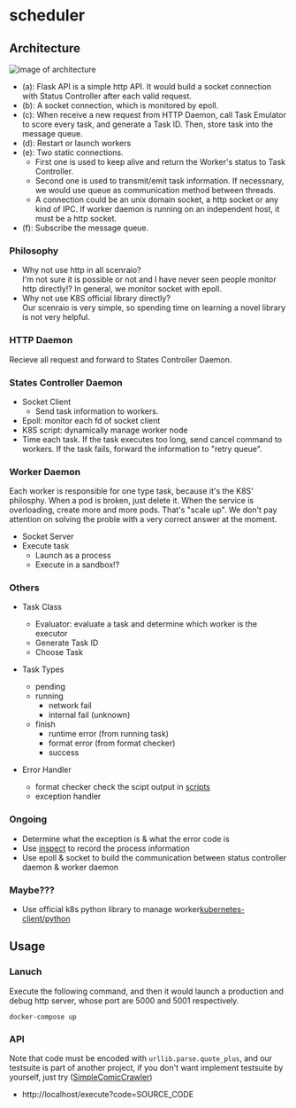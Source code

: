 # scheduler
## Architecture
![image of architecture](https://i.imgur.com/pUODjZL.png)

* (a): Flask API is a simple http API. It would build a socket connection with Status Controller after each valid request.
* (b): A socket connection, which is monitored by epoll.
* (c): When receive a new request from HTTP Daemon, call Task Emulator to score every task, and generate a Task ID. Then, store task into the message queue.
* (d): Restart or launch workers 
* (e): Two static connections.
  * First one is used to keep alive and return the Worker's status to Task Controller.
  * Second one is used to transmit/emit task information. If necessnary, we would use queue as communication method between threads.
  * A connection could be an unix domain socket, a http socket or any kind of IPC. If worker daemon is running on an independent host, it must be a http socket.
* (f): Subscribe the message queue.

### Philosophy
* Why not use http in all scenraio?  
  I'm not sure it is possible or not and I have never seen people monitor http directly!? In general, we monitor socket with epoll.
* Why not use K8S official library directly?  
  Our scenraio is very simple, so spending time on learning a novel library is not very helpful.

### HTTP Daemon
Recieve all request and forward to States Controller Daemon.

### States Controller Daemon
* Socket Client
  * Send task information to workers.
* Epoll: monitor each fd of socket client
* K8S script: dynamically manage worker node
* Time each task. If the task executes too long, send cancel command to workers. If the task fails, forward the information to "retry queue".

### Worker Daemon
Each worker is responsible for one type task, because it's the K8S' philosphy. When a pod is broken, just delete it. When the service is overloading, create more and more pods. That's "scale up". We don't pay attention on solving the proble with a very correct answer at the moment.

* Socket Server
* Execute task
  * Launch as a process
  * Execute in a sandbox!?

### Others
* Task Class
  * Evaluator: evaluate a task and determine which worker is the executor
  * Generate Task ID
  * Choose Task

* Task Types
	* pending
	* running
		* network fail
		* internal fail (unknown)
	* finish
		* runtime error (from running task)
		* format error (from format checker)
		* success

* Error Handler
	* format checker
		check the scipt output in [scripts](https://github.com/KeepLearningFromSideProject/SimpleComicCrawler/tree/crawl_engine/scripts)
	* exception handler

### Ongoing
* Determine what the exception is & what the error code is
* Use [inspect](https://docs.python.org/3/library/inspect.html) to record the process information
* Use epoll & socket to build the communication between status controller daemon & worker daemon

### Maybe???
* Use official k8s python library to manage worker[kubernetes-client/python](https://github.com/kubernetes-client/python)

## Usage
### Lanuch
Execute the following command, and then it would launch a production and debug http server, whose port are 5000 and 5001 respectively.
```
docker-compose up
```

### API
Note that code must be encoded with `urllib.parse.quote_plus`, and our testsuite is part of another project, if you don't want implement testsuite by yourself, just try ([SimpleComicCrawler](https://github.com/KeepLearningFromSideProject/SimpleComicCrawler))

* http://localhost/execute?code=SOURCE_CODE

